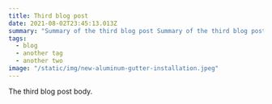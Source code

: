 ```yaml
---
title: Third blog post
date: 2021-08-02T23:45:13.013Z
summary: "Summary of the third blog post Summary of the third blog post Summary of the third blog post Summary of the third blog post Summary of the third blog post Summary of the third blog post Summary of the third blog post"
tags:
  - blog
  - another tag
  - another two
image: "/static/img/new-aluminum-gutter-installation.jpeg"
---
```

<!--StartFragment-->

The third blog post body.

<!--EndFragment-->